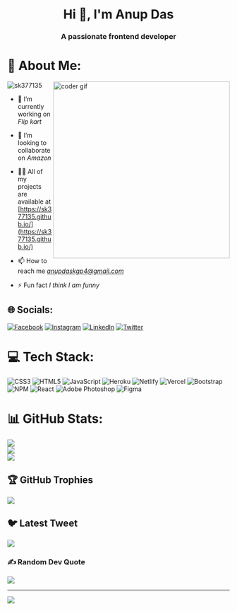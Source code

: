 <h1 align="center">Hi 👋, I'm Anup Das</h1>
<h3 align="center">A passionate frontend developer</h3>


# 💫 About Me:


<img align="right" alt="coder gif" width="400" src="https://user-images.githubusercontent.com/55389276/140866485-8fb1c876-9a8f-4d6a-98dc-08c4981eaf70.gif" />

<p align="left"> <img src="https://komarev.com/ghpvc/?username=sk377135&label=Profile%20views&color=0e75b6&style=flat" alt="sk377135" /> </p>



- 🔭 I’m currently working on *Flip kart*

- 👯 I’m looking to collaborate on *Amazon*

- 👨‍💻 All of my projects are available at [https://sk377135.github.io/](https://sk377135.github.io/)

- 📫 How to reach me *anupdaskgp4@gmail.com*

- ⚡ Fun fact *I think I am funny*

## 🌐 Socials:
[![Facebook](https://img.shields.io/badge/Facebook-%231877F2.svg?logo=Facebook&logoColor=white)](https://facebook.com/https://www.facebook.com/Martialartistanup) [![Instagram](https://img.shields.io/badge/Instagram-%23E4405F.svg?logo=Instagram&logoColor=white)](https://instagram.com/https://www.instagram.com/martialartistanup/) [![LinkedIn](https://img.shields.io/badge/LinkedIn-%230077B5.svg?logo=linkedin&logoColor=white)](https://linkedin.com/in/https://www.linkedin.com/in/itsanup/) [![Twitter](https://img.shields.io/badge/Twitter-%231DA1F2.svg?logo=Twitter&logoColor=white)](https://twitter.com/https://twitter.com/MartialartAnup) 

# 💻 Tech Stack:
![CSS3](https://img.shields.io/badge/css3-%231572B6.svg?style=for-the-badge&logo=css3&logoColor=white) ![HTML5](https://img.shields.io/badge/html5-%23E34F26.svg?style=for-the-badge&logo=html5&logoColor=white) ![JavaScript](https://img.shields.io/badge/javascript-%23323330.svg?style=for-the-badge&logo=javascript&logoColor=%23F7DF1E) ![Heroku](https://img.shields.io/badge/heroku-%23430098.svg?style=for-the-badge&logo=heroku&logoColor=white) ![Netlify](https://img.shields.io/badge/netlify-%23000000.svg?style=for-the-badge&logo=netlify&logoColor=#00C7B7) ![Vercel](https://img.shields.io/badge/vercel-%23000000.svg?style=for-the-badge&logo=vercel&logoColor=white) ![Bootstrap](https://img.shields.io/badge/bootstrap-%23563D7C.svg?style=for-the-badge&logo=bootstrap&logoColor=white) ![NPM](https://img.shields.io/badge/NPM-%23000000.svg?style=for-the-badge&logo=npm&logoColor=white) ![React](https://img.shields.io/badge/react-%2320232a.svg?style=for-the-badge&logo=react&logoColor=%2361DAFB) ![Adobe Photoshop](https://img.shields.io/badge/adobephotoshop-%2331A8FF.svg?style=for-the-badge&logo=adobephotoshop&logoColor=white) 	![Figma](https://img.shields.io/badge/figma-%23F24E1E.svg?style=for-the-badge&logo=figma&logoColor=white)
# 📊 GitHub Stats:
![](https://github-readme-stats.vercel.app/api?username=anup-kgp&theme=dark&hide_border=false&include_all_commits=true&count_private=true)<br/>
![](https://github-readme-streak-stats.herokuapp.com/?user=anup-kgp&theme=dark&hide_border=false)<br/>
![](https://github-readme-stats.vercel.app/api/top-langs/?username=anup-kgp&theme=dark&hide_border=false&include_all_commits=true&count_private=true&layout=compact)

## 🏆 GitHub Trophies
![](https://github-profile-trophy.vercel.app/?username=anup-kgp&theme=monokai&no-frame=true&no-bg=true&margin-w=4)

## 🐦 Latest Tweet
[![](https://gtce.itsvg.in/api?username=https://twitter.com/MartialartAnup)](https://github.com/VishwaGauravIn/github-twitter-card-embed)

### ✍️ Random Dev Quote
![](https://quotes-github-readme.vercel.app/api?type=horizontal&theme=dark)

---
[![](https://visitcount.itsvg.in/api?id=anup-kgp&icon=0&color=0)](https://visitcount.itsvg.in)

<!-- Proudly created with GPRM ( https://gprm.itsvg.in ) -->
